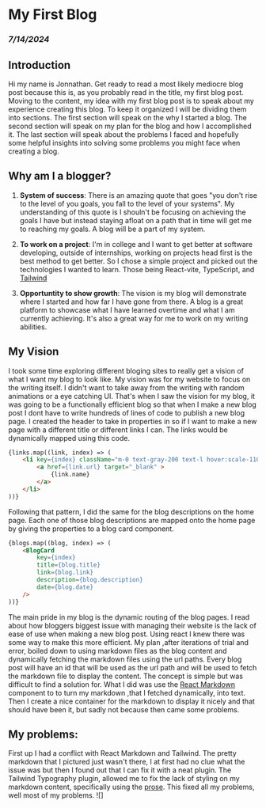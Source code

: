 


# My First Blog 
### *7/14/2024*
## Introduction

Hi my name is Jonnathan. Get ready to read a most likely mediocre blog post because this is, as you probably read in the title, my first blog post. Moving to the content,
my idea with my first blog post is to speak about my experience creating this blog. To keep it organized I will be dividing them into sections. The first section will 
speak on the why I started a blog. The second section will speak on my plan for the blog and how I accomplished it. The last section will speak about the problems I faced 
and hopefully some helpful insights into solving some problems you might face when creating a blog. 


## Why am I a blogger?
1. **System of success**: There is an amazing quote that goes "you don't rise to the level of you goals, you fall to the level of your systems". My understanding of this quote is I shouln't be 
focusing on achieving the goals I have but instead staying afloat on a path that in time will get me to reaching my goals. A blog will be a part of my system.

2. **To work on a project**: I'm in college and I want to get better at software developing, outside of internships, working on projects head first is the best method to get better. So I chose a simple project and picked out the technologies I wanted to learn. Those being React-vite, TypeScript, and [Tailwind](https://tailwindcss.com/docs/installation)

3. **Opportuntity to show growth**: The vision is my blog will demonstrate where I started and how far I have gone from there. A blog is a great platform to showcase what I have learned overtime and 
what I am currently achieving. It's also a great way for me to work on my writing abilities.


## My Vision
I took some time exploring different bloging sites to really get a vision of what I want my blog to look like. My vision was for my website to focus on the writing itself. I didn't want 
to take away from the writing with random animations or a eye catching UI. That's when I saw the vision for my blog, it was going to be a functionally efficient blog so that when I make a new blog post I dont have to write hundreds of lines of code to publish a new blog page. I created the header to take in properties in so if I want to make a new page with a different title or different links I can.
The links would be dynamically mapped using this code.
```html
{links.map((link, index) => (
    <li key={index} className="m-0 text-gray-200 text-l hover:scale-110 transform duration-200">
        <a href={link.url} target="_blank" >
            {link.name}
        </a>
    </li>
))}
```
Following that pattern, I did the same for the blog descriptions on the home page. Each one of those blog descriptions are mapped onto the home page by giving the properties to a blog card component.
```html
{blogs.map((blog, index) => (
    <BlogCard
        key={index}
        title={blog.title}
        link={blog.link}
        description={blog.description}
        date={blog.date}
    />
))}
```
The main pride in my blog is the dynamic routing of the blog pages. I read about how bloggers biggest issue with managing their website is the lack of ease of use when making a new blog post. Using react I knew there was some way to make this more efficient. My plan ,after iterations of trial and error, boiled down to using markdown files as the blog content and dynamically fetching the markdown files using the url paths. Every blog post will have an id that will be used as the url path and will be used to fetch the markdown file to display the content. The concept is simple but was difficult to find a solution for. What I did was use the [React Markdown](https://github.com/remarkjs/react-markdown) component to to turn my markdown ,that I fetched dynamically, into text. Then I create a nice container for the markdown to display it nicely and that should have been it, but sadly not because then came some problems.

## My problems:

First up I had a conflict with React Markdown and Tailwind. The pretty markdown that I pictured just wasn't there, I at first had no clue what the issue was but then I found out that I can fix it 
with a neat plugin. The Tailwind Typography plugin, allowed me to fix the lack of styling on my markdown content, specifically using the [prose](https://docs.storefrontui.io/v2/customization/prose).
This fixed all my problems, well most of my problems. ![]